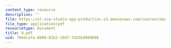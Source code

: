 ```yaml
---
content_type: resource
description: ''
file: https://ol-ocw-studio-app-production.s3.amazonaws.com/courses/mas-666-developmental-entrepreneurship-fall-2003/70edcafa860981b210d77d15bd909608_8.pdf
file_type: application/pdf
resourcetype: Document
title: 8.pdf
uid: 70edcafa-8609-81b2-10d7-7d15bd909608
---
```

